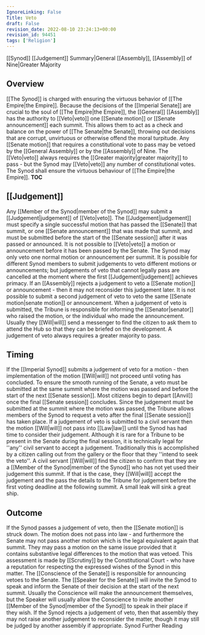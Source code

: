 ```yaml
---
IgnoreLinking: False
Title: Veto
draft: False
revision_date: 2022-08-10 23:24:13+00:00
revision_id: 94451
tags: ['Religion']
---
```


[[Synod]] [[Judgement]] Summary|General [[Assembly]], [[Assembly]] of Nine|Greater Majority
## Overview
[[The Synod]] is charged with ensuring the virtuous behavior of [[The Empire|the Empire]]. Because the decisions of the [[Imperial Senate]] are crucial to the soul of [[The Empire|the Empire]], the [[General]] [[Assembly]] has the authority to [[Veto|veto]] one [[Senate motion]] or [[Senate announcement]] each summit. This allows them to act as a check and balance on the power of [[The Senate|the Senate]], throwing out decisions that are corrupt, unvirtuous or otherwise offend the moral turpitude.
Any [[Senate motion]] that requires a constitutional vote to pass may be vetoed by the [[General Assembly]] or by the [[Assembly]] of Nine. The [[Veto|veto]] always requires the [[Greater majority|greater majority]] to pass - but the Synod may [[Veto|veto]] any number of constitutional votes.
The Synod shall ensure the virtuous behaviour of [[The Empire|the Empire]]. 
__TOC__
## [[Judgement]]
Any [[Member of the Synod|member of the Synod]] may submit a [[Judgement|judgement]] of [[Veto|veto]]. The [[Judgement|judgement]] must specify a single successful motion that has passed the [[Senate]] that summit, or one [[Senate announcement]] that was made that summit, and must be submitted before the start of the [[Senate session]] after it was passed or announced. It is not possible to [[Veto|veto]] a motion or announcement before it has been passed by the Senate.
The Synod may only veto one normal motion or announcement per summit. It is possible for different Synod members to submit judgements to veto different motions or announcements; but judgements of veto that cannot legally pass are cancelled at the moment where the first [[Judgement|judgement]] achieves primacy.
If an [[Assembly]] rejects a judgement to veto a [[Senate motion]] or announcement - then it may not reconsider this judgement later. It is not possible to submit a second judgement of veto to veto the same [[Senate motion|senate motion]] or announcement.
When a judgement of veto is submitted, the Tribune is responsible for informing the [[Senator|senator]] who raised the motion, or the individual who made the announcement. Usually they [[Will|will]] send a messenger to find the citizen to ask them to attend the Hub so that they can be briefed on the development. 
A judgement of veto always requires a greater majority to pass.
## Timing
If the [[Imperial Synod]] submits a judgement of veto for a motion - then implementation of the motion [[Will|will]] not proceed until voting has concluded. To ensure the smooth running of the Senate, a veto must be submitted at the same summit where the motion was passed and before the start of the next [[Senate session]].
Most citizens begin to depart [[Anvil]] once the final [[Senate session]] concludes. Since the judgement must be submitted at the summit where the motion was passed, the Tribune allows members of the Synod to request a veto after the final [[Senate session]] has taken place. If a judgement of veto is submitted to a civil servant then the motion [[Will|will]] not pass into [[Law|law]] until the Synod has had time to consider their judgement.
Although it is rare for a Tribune to be present in the Senate during the final session, it is technically legal for ''any'' civil servant to accept a judgement. Traditionally this is accomplished by a citizen calling out from the gallery or the floor that they ''intend to seek the veto''. A civil servant [[Will|will]] find the citizen to confirm that they are a [[Member of the Synod|member of the Synod]] who has not yet used their judgement this summit. If that is the case, they [[Will|will]] accept the judgement and the pass the details to the Tribune for judgement before the first voting deadline at the following summit.
A small leak will sink a great ship.
## Outcome
If the Synod passes a judgement of veto, then the [[Senate motion]] is struck down.
The motion does not pass into law - and furthermore the Senate may not pass another motion which is the legal equivalent again that summit. They may pass a motion on the same issue provided that it contains substantive legal differences to the motion that was vetoed. This assessment is made by [[Scrutiny]] by the Constitutional Court - who have a reputation for respecting the expressed wishes of the Synod in this matter.
The [[Conscience of the Senate]] is responsible for announcing vetoes to the Senate. The [[Speaker for the Senate]] will invite the Synod to speak and inform the Senate of their decision at the start of the next summit. Usually the Conscience will make the announcement themselves, but the Speaker will usually allow the Conscience to invite another [[Member of the Synod|member of the Synod]] to speak in their place if they wish. 
If the Synod rejects a judgement of veto, then that assembly they may not raise another judgement to reconsider the matter, though it may still be judged by another assembly if appropriate.
Synod Further Reading